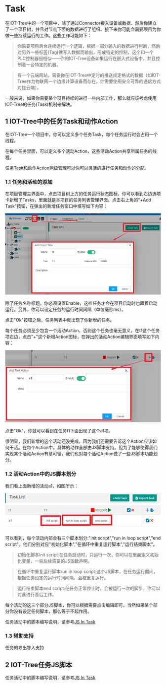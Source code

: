 Task
==

在IOT-Tree中的一个项目中，除了通过Connector接入设备或数据、然后你建立了一个项目树，并且对节点下面的数据进行了组织。接下来你可能会需要项目为你做一些持续运行的工作。这些工作可能如下：

> 你需要项目后台连续运行一个逻辑，根据一部分输入的数据进行判断，然后对另外一些标签(Tag)做写入数据而输出，形成特定的控制，这个和一个PLC控制器很相似——你的IOT-Tree设备如果运行在嵌入式设备中，并且控制着一台特定的机器。

> 有一个云端网站，需要你在IOT-Tree中定时的推送规定格式的数据（如IOT-Tree作为物联网一个边缘计算设备而存在，你需要使用安全可靠的通信方式对接云端）。


一般来说，如果你需要某个项目持续的进行一些内部工作，那么就应该考虑使用IOT-Tree的任务(Task)机制来解决。

## 1 IOT-Tree中的任务Task和动作Action

在IOT-Tree一个项目中，你可以定义多个任务Task，每个任务运行时会占用一个线程。

在每个任务里面，可以定义多个活动Action，这些活动Action共享所属任务的线程。

任务Task和动作Action两级管理可以你可以灵活的进行任务和动作的分配。

### 1.1 任务和活动的添加

在项目管理主界面中，点击项目树上方的任务运行状态图标，你可以看到右边选项卡新增了Tasks，里面就是本项目的任务列表管理界面。点击右上角的"+Add Task"按钮，在弹出的新增任务窗口中填写如下内容：

<img src="../img/main/m021.png" />

除了任务名称标题，你必须设置Enable，这样任务才会在项目启动时也跟着启动运行。另外，你可以设定任务的运行时间间隔（单位毫秒ms）。

点击"Ok"按钮之后，任务列表中就出现了你新增的任务。

每个任务必须至少包含一个活动Action，否则这个任务也毫无意义，在t1这个任务项右边，点击"+"这个新增Action图标，在弹出的活动Action编辑界面填写如下内容：

<img src="../img/main/m022.png" />

点击"Ok"，你就可以看到在任务t1下面出现了这个a1项。

很明显，我们新增的这个活动还没完成，因为我们还需要告诉这个Action应该如何干活。在每个Action中，具体的动作全部由JS脚本支持。但为了能够使得我们实现某个活动Action有章可循，我们也对每个活动Action做了一些JS脚本功能划分。

### 1.2 活动Action中的JS脚本划分

我们看上面新增的活动a1，如图所示：

<img src="../img/main/m023.png" />

可以看到，每个活动内部会有三个脚本划分:"init script","run in loop script","end script"。他们分别对应"初始化脚本","在循环中重复运行脚本","运行结束脚本"。

>初始化脚本init script:在任务启动时，只运行一次，你可以在里面定义初始化变量，一些后续需要的JS函数声明。

>在循环中重复运行脚本run in loop script:这个JS脚本，在任务运行期间，根据任务设定的运行时间间隔，会被重复运行。

>运行结束脚本end script:在任务正常停止时，会被运行一次的脚步，你可以对此进行善后工作。

每个活动的这三个部分JS脚本，你可以根据需要点击编辑即可，当然如果某个部分你没有设定任何脚本，那么等于不起作用。

任务活动中的脚本编写说明，请参考[JS In Task][js_in_task]

### 1.3 辅助支持

任务的导出导入支持

## 2 IOT-Tree任务JS脚本

任务活动中的脚本编写说明，请参考[JS In Task][js_in_task]


[js_in_task]:../js/js_in_task.md
